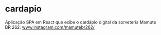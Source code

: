 # cardapio
Aplicação SPA em React que exibe o cardápio digital da sorveteria Mamute BR 262: www.instagram.com/mamutebr262/
